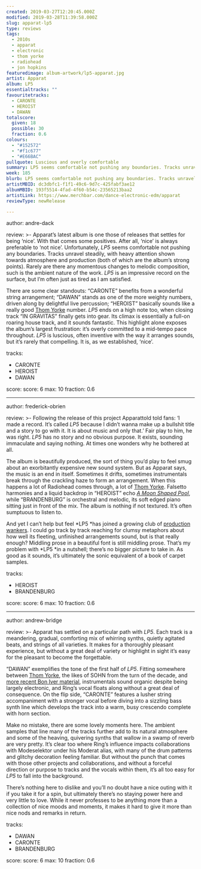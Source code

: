 ```yaml
---
created: 2019-03-27T12:20:45.000Z
modified: 2019-03-28T11:39:58.000Z
slug: apparat-lp5
type: reviews
tags:
  - 2010s
  - apparat
  - electronic
  - thom yorke
  - radiohead
  - jon hopkins
featuredimage: album-artwork/lp5-apparat.jpg
artist: Apparat
album: LP5
essentialtracks: ""
favouritetracks:
  - CARONTE
  - HEROIST
  - DAWAN
totalscore:
  given: 18
  possible: 30
  fraction: 0.6
colours:
  - "#152572"
  - "#f1c677"
  - "#E66BAC"
pullquote: Luscious and overly comfortable
summary: LP5 seems comfortable not pushing any boundaries. Tracks unravel steadily, with heavy attention shown towards atmosphere and production (both of which are the album's strong points). Rarely are there any momentous changes to melodic composition, such is the ambient nature of the work.
week: 185
blurb: LP5 seems comfortable not pushing any boundaries. Tracks unravel steadily, with heavy attention shown towards atmosphere and production.
artistMBID: dc3dbfc1-f1f1-49c6-9d7c-425fabf3ae12
albumMBID: 193f5514-4fad-4f60-b54c-23565213baa2
artistLink: https://www.merchbar.com/dance-electronic-edm/apparat
reviewType: newRelease

---
```


author: andre-dack

review: >-
  Apparat’s latest album is one those of releases that settles for being ‘nice’. With that comes some positives. After all, ‘nice’ is always preferable to ‘not nice’. Unfortunately, *LP5* seems comfortable not pushing any boundaries. Tracks unravel steadily, with heavy attention shown towards atmosphere and production (both of which are the album’s strong points). Rarely are there any momentous changes to melodic composition, such is the ambient nature of the work. *LP5* is an impressive record on the surface, but I’m often just as tired as I am satisfied.

  There are some clear standouts: “CARONTE” benefits from a wonderful string arrangement; “DAWAN” stands as one of the more weighty numbers, driven along by delightful live percussion; “HEROIST” basically sounds like a really good [Thom Yorke](/reviews/thom-yorke-the-eraser/) number. *LP5* ends on a high note too, when closing track “IN GRAVITAS” finally gets into gear. Its climax is essentially a full-on roaring house track, and it sounds fantastic. This highlight alone exposes the album’s largest frustration: it’s overly committed to a mid-tempo pace throughout. *LP5* is luscious, often inventive with the way it arranges sounds, but it’s rarely that compelling. It is, as we established, ‘nice’.

tracks:
  - CARONTE
  - ­­HEROIST
  - ­­DAWAN

score:
  score: 6
  max: 10
  fraction: 0.6

---
author: frederick-obrien

review: >-
  Following the release of this project Apparattold told fans: ‘I made a record. It’s called *LP5* because I didn’t wanna make up a bullshit title and a story to go with it. It is about music and only that.’ Fair play to him, he was right. *LP5* has no story and no obvious purpose. It exists, sounding immaculate and saying nothing. At times one wonders why he bothered at all.

  The album is beautifully produced, the sort of thing you’d play to feel smug about an exorbitantly expensive new sound system. But as Apparat says, the music is an end in itself. Sometimes it drifts, sometimes instrumentals break through the crackling haze to form an arrangement. When this happens a lot of Radiohead comes through, a lot of [Thom Yorke](/reviews/thom-yorke-the-eraser/). Falsetto harmonies and a liquid backdrop in “HEROIST” echo [*A Moon Shaped Pool*](/reviews/radiohead-a-moon-shaped-pool/), while “BRANDENBURG” is orchestral and melodic, its soft edged piano sitting just in front of the mix. The album is nothing if not textured. It’s often sumptuous to listen to.

  And yet I can’t help but feel *LP5 *has joined a growing club of [production wankers](/reviews/jon-hopkins-singularity/). I could go track by track reaching for clumsy metaphors about how well its fleeting, unfinished arrangements sound, but is that really enough? Middling prose in a beautiful font is still middling prose. That’s my problem with *LP5 *in a nutshell; there’s no bigger picture to take in. As good as it sounds, it’s ultimately the sonic equivalent of a book of carpet samples.

tracks:
  - HEROIST
  - ­­BRANDENBURG

score:
  score: 6
  max: 10
  fraction: 0.6

---
author: andrew-bridge

review: >-
  Apparat has settled on a particular path with *LP5*. Each track is a meandering, gradual, comforting mix of whirring synths, quietly agitated beats, and strings of all varieties. It makes for a thoroughly pleasant experience, but without a great deal of variety or highlight in sight it’s easy for the pleasant to become the forgettable.

  “DAWAN” exemplifies the tone of the first half of *LP5*. Fitting somewhere between [Thom Yorke](/reviews/thom-yorke-the-eraser/), the likes of SOHN from the turn of the decade, and [more recent Bon Iver material](/reviews/bon-iver-22-a-million/), instrumentals sound organic despite being largely electronic, and Ring’s vocal floats along without a great deal of consequence. On the flip side, “CARONTE” features a lusher string accompaniment with a stronger vocal before diving into a sizzling bass synth line which develops the track into a warm, busy crescendo complete with horn section.

  Make no mistake, there are some lovely moments here. The ambient samples that line many of the tracks further add to its natural atmosphere and some of the heaving, quivering synths that wallow in a swamp of reverb are very pretty. It’s clear too where Ring’s influence impacts collaborations with Modeselektor under his Moderat alias, with many of the drum patterns and glitchy decoration feeling familiar. But without the punch that comes with those other projects and collaborations, and without a forceful direction or purpose to tracks and the vocals within them, it’s all too easy for *LP5* to fall into the background.

  There’s nothing here to dislike and you’ll no doubt have a nice outing with it if you take it for a spin, but ultimately there’s no staying power here and very little to love. While it never professes to be anything more than a collection of nice moods and moments, it makes it hard to give it more than nice nods and remarks in return.

tracks:
  - DAWAN
  - ­­CARONTE
  - ­­BRANDENBURG
  
score:
  score: 6
  max: 10
  fraction: 0.6
